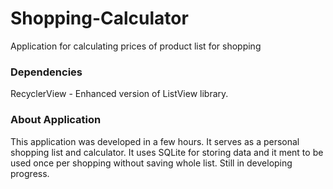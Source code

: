 # Shopping-Calculator
Application for calculating prices of product list for shopping

### Dependencies
RecyclerView - Enhanced version of ListView library.

### About Application
This application was developed in a few hours. It serves as a personal shopping list and calculator. It uses SQLite for storing data and it ment to be used once per shopping without saving whole list. Still in developing progress.
